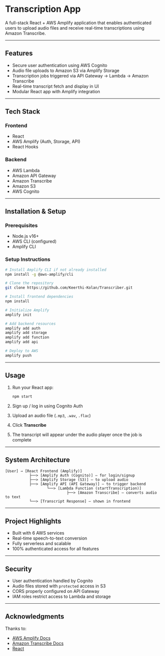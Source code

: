 
# Transcription App

A full-stack React + AWS Amplify application that enables authenticated users to upload audio files and receive real-time transcriptions using Amazon Transcribe.

---

## Features

- Secure user authentication using AWS Cognito
- Audio file uploads to Amazon S3 via Amplify Storage
- Transcription jobs triggered via API Gateway → Lambda → Amazon Transcribe
- Real-time transcript fetch and display in UI
- Modular React app with Amplify integration

---

## Tech Stack

### Frontend
- React
- AWS Amplify (Auth, Storage, API)
- React Hooks

### Backend
- AWS Lambda
- Amazon API Gateway
- Amazon Transcribe
- Amazon S3
- AWS Cognito

---

## Installation & Setup

### Prerequisites
- Node.js v16+
- AWS CLI (configured)
- Amplify CLI

### Setup Instructions

```bash
# Install Amplify CLI if not already installed
npm install -g @aws-amplify/cli

# Clone the repository
git clone https://github.com/Keerthi-Kolan/Transcriber.git

# Install frontend dependencies
npm install

# Initialize Amplify
amplify init

# Add backend resources
amplify add auth
amplify add storage
amplify add function
amplify add api

# Deploy to AWS
amplify push
```

---

## Usage

1. Run your React app:
   ```bash
   npm start
   ```

2. Sign up / log in using Cognito Auth
3. Upload an audio file (`.mp3`, `.wav`, `.flac`)
4. Click **Transcribe**
5. The transcript will appear under the audio player once the job is complete

---

## System Architecture

```
[User] → [React Frontend (Amplify)]
           ├──> [Amplify Auth (Cognito)] – for login/signup
           ├──> [Amplify Storage (S3)] – to upload audio
           ├──> [Amplify API (API Gateway)] – to trigger backend
                   └──> [Lambda Function (startTranscription)]
                            ├──> [Amazon Transcribe] – converts audio to text
           └──> [Transcript Response] – shown in frontend
```

---

## Project Highlights

- Built with 6 AWS services
- Real-time speech-to-text conversion
- Fully serverless and scalable
- 100% authenticated access for all features

---

## Security

- User authentication handled by Cognito
- Audio files stored with `protected` access in S3
- CORS properly configured on API Gateway
- IAM roles restrict access to Lambda and storage

---


## Acknowledgments

Thanks to:
- [AWS Amplify Docs](https://docs.amplify.aws)
- [Amazon Transcribe Docs](https://docs.aws.amazon.com/transcribe/)
- [React](https://reactjs.org)
